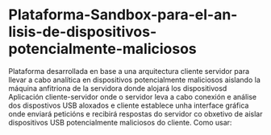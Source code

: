 # Plataforma-Sandbox-para-el-an-lisis-de-dispositivos-potencialmente-maliciosos
Plataforma desarrollada en base a una arquitectura cliente servidor para llevar a cabo analítica en dispositivos potencialmente maliciosos aislando la máquina anfitriona de la servidora donde alojará los dispositivosd
Aplicación cliente-servidor onde o servidor leva a cabo conexión e análise dos dispostivos USB aloxados e cliente establece unha interface gráfica onde enviará peticións e recibirá respostas do servidor co obxetivo de aislar dispositivos USB potencialmente maliciosos do cliente.
Como usar:
